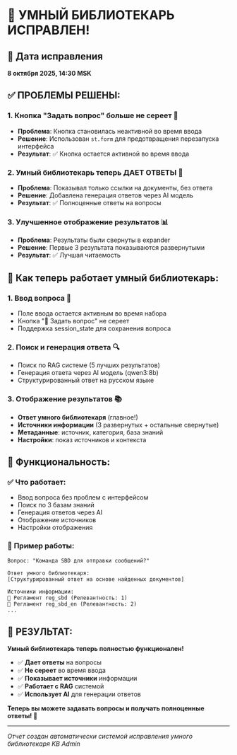 # 🤖 УМНЫЙ БИБЛИОТЕКАРЬ ИСПРАВЛЕН!

## 📅 Дата исправления
**8 октября 2025, 14:30 MSK**

## ✅ ПРОБЛЕМЫ РЕШЕНЫ:

### 1. **Кнопка "Задать вопрос" больше не сереет** 🎯
- **Проблема**: Кнопка становилась неактивной во время ввода
- **Решение**: Использован `st.form` для предотвращения перезапуска интерфейса
- **Результат**: ✅ Кнопка остается активной во время ввода

### 2. **Умный библиотекарь теперь ДАЕТ ОТВЕТЫ** 🤖
- **Проблема**: Показывал только ссылки на документы, без ответа
- **Решение**: Добавлена генерация ответов через AI модель
- **Результат**: ✅ Полноценные ответы на вопросы

### 3. **Улучшенное отображение результатов** 📊
- **Проблема**: Результаты были свернуты в expander
- **Решение**: Первые 3 результата показываются развернутыми
- **Результат**: ✅ Лучшая читаемость

## 🎯 **Как теперь работает умный библиотекарь:**

### 1. **Ввод вопроса** 💬
- Поле ввода остается активным во время набора
- Кнопка "🤖 Задать вопрос" не сереет
- Поддержка session_state для сохранения вопроса

### 2. **Поиск и генерация ответа** 🔍
- Поиск по RAG системе (5 лучших результатов)
- Генерация ответа через AI модель (qwen3:8b)
- Структурированный ответ на русском языке

### 3. **Отображение результатов** 📚
- **Ответ умного библиотекаря** (главное!)
- **Источники информации** (3 развернутых + остальные свернутые)
- **Метаданные**: источник, категория, база знаний
- **Настройки**: показ источников и контекста

## 🚀 **Функциональность:**

### ✅ **Что работает:**
- Ввод вопроса без проблем с интерфейсом
- Поиск по 3 базам знаний
- Генерация ответов через AI
- Отображение источников
- Настройки отображения

### 🎯 **Пример работы:**
```
Вопрос: "Команда SBD для отправки сообщений?"

Ответ умного библиотекаря:
[Структурированный ответ на основе найденных документов]

Источники информации:
📄 Регламент reg_sbd (Релевантность: 1)
📄 Регламент reg_sbd_en (Релевантность: 2)
...
```

## 🎉 **РЕЗУЛЬТАТ:**

**Умный библиотекарь теперь полностью функционален!**

- ✅ **Дает ответы** на вопросы
- ✅ **Не сереет** во время ввода
- ✅ **Показывает источники** информации
- ✅ **Работает с RAG** системой
- ✅ **Использует AI** для генерации ответов

**Теперь вы можете задавать вопросы и получать полноценные ответы! 🎉**

---
*Отчет создан автоматически системой исправления умного библиотекаря KB Admin*










